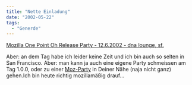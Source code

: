 ```yaml
---
title: "Nette Einladung"
date: "2002-05-22"
tags:
  - "Generde"
---
```


[Mozilla One Point Oh Release Party - 12.6.2002 - dna lounge, sf.](http://www.mozilla.org/party/2002/)

Aber: an dem Tag habe ich leider keine Zeit und ich bin auch so selten in San Francisco. Aber: man kann ja auch eine eigene Party schmeissen am Tag 1.0.0, oder zu einer [Moz-Party](http://www.schnitzer.at/mozparty/) in Deiner Nähe (naja nicht ganz) gehen.Ich bin heute richtig mozillamäßig drauf…
